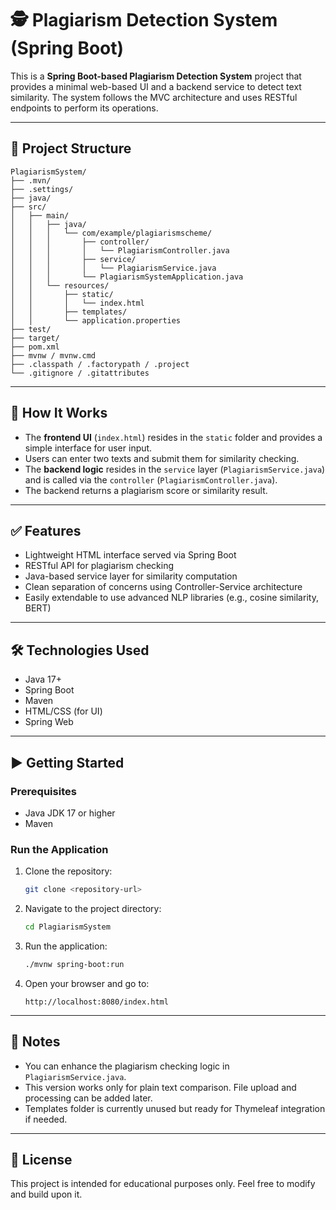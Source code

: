 
# 🕵️ Plagiarism Detection System (Spring Boot)

This is a **Spring Boot-based Plagiarism Detection System** project that provides a minimal web-based UI and a backend service to detect text similarity. The system follows the MVC architecture and uses RESTful endpoints to perform its operations.

---

## 📁 Project Structure

```
PlagiarismSystem/
├── .mvn/
├── .settings/
├── java/
├── src/
│   ├── main/
│   │   ├── java/
│   │   │   └── com/example/plagiarismscheme/
│   │   │       ├── controller/
│   │   │       │   └── PlagiarismController.java
│   │   │       ├── service/
│   │   │       │   └── PlagiarismService.java
│   │   │       └── PlagiarismSystemApplication.java
│   │   └── resources/
│   │       ├── static/
│   │       │   └── index.html
│   │       ├── templates/
│   │       └── application.properties
├── test/
├── target/
├── pom.xml
├── mvnw / mvnw.cmd
├── .classpath / .factorypath / .project
└── .gitignore / .gitattributes
```

---

## 🚀 How It Works

- The **frontend UI** (`index.html`) resides in the `static` folder and provides a simple interface for user input.
- Users can enter two texts and submit them for similarity checking.
- The **backend logic** resides in the `service` layer (`PlagiarismService.java`) and is called via the `controller` (`PlagiarismController.java`).
- The backend returns a plagiarism score or similarity result.

---

## ✅ Features

- Lightweight HTML interface served via Spring Boot
- RESTful API for plagiarism checking
- Java-based service layer for similarity computation
- Clean separation of concerns using Controller-Service architecture
- Easily extendable to use advanced NLP libraries (e.g., cosine similarity, BERT)

---

## 🛠️ Technologies Used

- Java 17+
- Spring Boot
- Maven
- HTML/CSS (for UI)
- Spring Web

---

## ▶️ Getting Started

### Prerequisites
- Java JDK 17 or higher
- Maven

### Run the Application

1. Clone the repository:

   ```bash
   git clone <repository-url>
   ```

2. Navigate to the project directory:

   ```bash
   cd PlagiarismSystem
   ```

3. Run the application:

   ```bash
   ./mvnw spring-boot:run
   ```

4. Open your browser and go to:

   ```
   http://localhost:8080/index.html
   ```

---

## 📌 Notes

- You can enhance the plagiarism checking logic in `PlagiarismService.java`.
- This version works only for plain text comparison. File upload and processing can be added later.
- Templates folder is currently unused but ready for Thymeleaf integration if needed.

---

## 📜 License

This project is intended for educational purposes only. Feel free to modify and build upon it.
